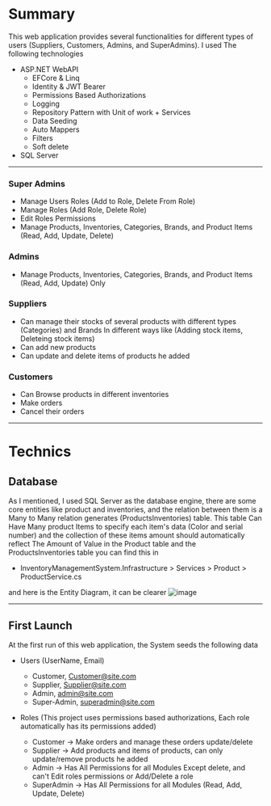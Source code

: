 # Summary
This web application provides several functionalities for different types of users (Suppliers, Customers, Admins, and SuperAdmins).
I used The following technologies
- ASP.NET WebAPI
  - EFCore & Linq
  - Identity & JWT Bearer
  - Permissions Based Authorizations
  - Logging
  - Repository Pattern with Unit of work + Services
  - Data Seeding
  - Auto Mappers
  - Filters
  - Soft delete
- SQL Server

-----
  
### Super Admins
- Manage Users Roles (Add to Role, Delete From Role)
- Manage Roles (Add Role, Delete Role)
- Edit Roles Permissions
- Manage Products, Inventories, Categories, Brands, and Product Items (Read, Add, Update, Delete)

### Admins
- Manage Products, Inventories, Categories, Brands, and Product Items (Read, Add, Update) Only

### Suppliers 
- Can manage their stocks of several products with different types (Categories) and Brands In different ways like (Adding stock items, Deleteing stock items)
- Can add new products
- Can update and delete items of products he added

### Customers 
- Can Browse products in different inventories
- Make orders
- Cancel their orders

-----
# Technics
  
## Database
As I mentioned, I used SQL Server as the database engine, there are some core entities like product and inventories, and the relation between them is a Many to Many relation generates (ProductsInventories) table. This table Can Have Many product Items to specify each item's data (Color and serial number) and the collection of these items amount should automatically reflect The Amount of Value in the Product table and the ProductsInventories table you can find this in 

 - InventoryManagementSystem.Infrastructure > Services > Product > ProductService.cs 
 
and here is the Entity Diagram, it can be clearer 
![image](https://github.com/Abdelrahman-Moharram/InventoryManagementSystem/assets/41553398/b750abb7-64da-4c92-a8d5-bf593aadb20c)

---
## First Launch
At the first run of this web application, the System seeds the following data
 - Users (UserName, Email)
   - Customer, Customer@site.com
   - Supplier, Supplier@site.com
   - Admin, admin@site.com
   - Super-Admin, superadmin@site.com
     
 - Roles (This project uses permissions based authorizations, Each role automatically has its permissions added)
   - Customer -> Make orders and manage these orders update/delete
   - Supplier -> Add products and items of products, can only update/remove products he added 
   - Admin -> Has All Permissions for all Modules Except delete, and can't Edit roles permissions or Add/Delete a role 
   - SuperAdmin -> Has All Permissions for all Modules (Read, Add, Update, Delete)
